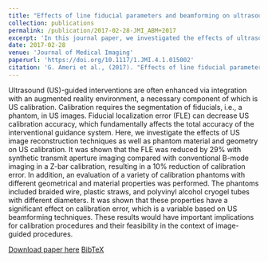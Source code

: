 ```yaml
---
title: "Effects of line fiducial parameters and beamforming on ultrasound calibration"
collection: publications
permalink: /publication/2017-02-28-JMI_ABM+2017
excerpt: 'In this journal paper, we investigated the effects of ultrasound image reconstruction techniques as well as phantom material and geometry on ultrasound probe calibration.'
date: 2017-02-28
venue: 'Journal of Medical Imaging'
paperurl: 'https://doi.org/10.1117/1.JMI.4.1.015002'
citation: 'G. Ameri et al., (2017). "Effects of line fiducial parameters and beamforming on ultrasound calibration"; in <i>Journal of Medical Imaging</i>, 4(1), pp. 1-11.'
---
```


Ultrasound (US)-guided interventions are often enhanced via integration with an augmented reality environment, a necessary component of which is US calibration. Calibration requires the segmentation of fiducials, i.e., a phantom, in US images. Fiducial localization error (FLE) can decrease US calibration accuracy, which fundamentally affects the total accuracy of the interventional guidance system. Here, we investigate the effects of US image reconstruction techniques as well as phantom material and geometry on US calibration. It was shown that the FLE was reduced by 29% with synthetic transmit aperture imaging compared with conventional B-mode imaging in a Z-bar calibration, resulting in a 10% reduction of calibration error. In addition, an evaluation of a variety of calibration phantoms with different geometrical and material properties was performed. The phantoms included braided wire, plastic straws, and polyvinyl alcohol cryogel tubes with different diameters. It was shown that these properties have a significant effect on calibration error, which is a variable based on US beamforming techniques. These results would have important implications for calibration procedures and their feasibility in the context of image-guided procedures.

[Download paper here](https://doi.org/10.1117/1.JMI.4.1.015002) [BibTeX](./../files/bibtex/ABM+2017.bib)